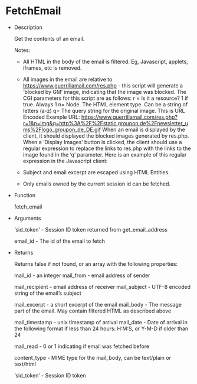 FetchEmail
==========

-	Description

	Get the contents of an email.

	Notes:

	-	All HTML in the body of the email is filtered. Eg, Javascript, applets, iframes, etc is removed.

	-	All images in the email are relative to https://www.guerrillamail.com/res.php - this script will generate a ‘blocked by GM’ image, indicating that the image was blocked. The CGI parameters for this script are as follows: r = Is it a resource? 1 if true. Always 1 n= Node. The HTML element type. Can be a string of letters (a-z) q= The query string for the original image. This is URL Encoded Example URL: https://www.guerrillamail.com/res.php?r=1&n=img&q=http%3A%2F%2Fstatic.groupon.de%2Fnewsletter_ums%2Flogo_groupon_de_DE.gif When an email is displayed by the client, it should displayed the blocked images generated by res.php. When a ‘Display Images’ button is clicked, the client should use a regular expression to replace the links to res.php with the links to the image found in the ‘q’ parameter. Here is an example of this regular expression in the Javascript client:

	-	Subject and email excerpt are escaped using HTML Entities.

	-	Only emails owned by the current session id can be fetched.

-	Function

	fetch_email

-	Arguments

	‘sid_token’ - Session ID token returned from get_email_address

	email_id - The id of the email to fetch

-	Returns

	Returns false if not found, or an array with the following properties:

	mail_id - an integer mail_from - email address of sender 
    
    mail_recipient - email address of receiver mail_subject - UTF-8 encoded string of the email’s subject 
    
    mail_excerpt - a short excerpt of the email mail_body - The message part of the email. May contain filtered HTML as described above 
    
    mail_timestamp - unix timestamp of arrival mail_date - Date of arrival in the following format if less than 24 hours: H:M:S, or Y-M-D if older than 24 
    
    mail_read - 0 or 1 indicating if email was fetched before 
    
    content_type - MIME type for the mail_body, can be text/plain or text/html 
    
    ‘sid_token’ - Session ID token

